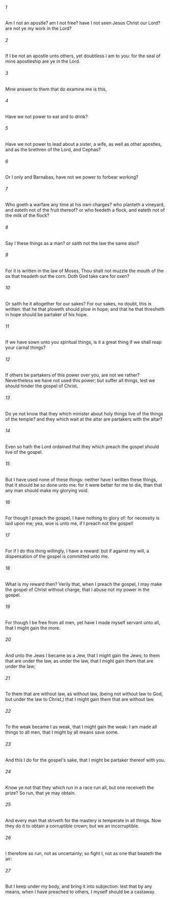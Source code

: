 ###### 1
Am I not an apostle? am I not free? have I not seen Jesus Christ our Lord? are not ye my work in the Lord?

###### 2
If I be not an apostle unto others, yet doubtless I am to you: for the seal of mine apostleship are ye in the Lord.

###### 3
Mine answer to them that do examine me is this,

###### 4
Have we not power to eat and to drink?

###### 5
Have we not power to lead about a sister, a wife, as well as other apostles, and as the brethren of the Lord, and Cephas?

###### 6
Or I only and Barnabas, have not we power to forbear working?

###### 7
Who goeth a warfare any time at his own charges? who planteth a vineyard, and eateth not of the fruit thereof? or who feedeth a flock, and eateth not of the milk of the flock?

###### 8
Say I these things as a man? or saith not the law the same also?

###### 9
For it is written in the law of Moses, Thou shalt not muzzle the mouth of the ox that treadeth out the corn. Doth God take care for oxen?

###### 10
Or saith he it altogether for our sakes? For our sakes, no doubt, this is written: that he that ploweth should plow in hope; and that he that thresheth in hope should be partaker of his hope.

###### 11
If we have sown unto you spiritual things, is it a great thing if we shall reap your carnal things?

###### 12
If others be partakers of this power over you, are not we rather? Nevertheless we have not used this power; but suffer all things, lest we should hinder the gospel of Christ.

###### 13
Do ye not know that they which minister about holy things live of the things of the temple? and they which wait at the altar are partakers with the altar?

###### 14
Even so hath the Lord ordained that they which preach the gospel should live of the gospel.

###### 15
But I have used none of these things: neither have I written these things, that it should be so done unto me: for it were better for me to die, than that any man should make my glorying void.

###### 16
For though I preach the gospel, I have nothing to glory of: for necessity is laid upon me; yea, woe is unto me, if I preach not the gospel!

###### 17
For if I do this thing willingly, I have a reward: but if against my will, a dispensation of the gospel is committed unto me.

###### 18
What is my reward then? Verily that, when I preach the gospel, I may make the gospel of Christ without charge, that I abuse not my power in the gospel.

###### 19
For though I be free from all men, yet have I made myself servant unto all, that I might gain the more.

###### 20
And unto the Jews I became as a Jew, that I might gain the Jews; to them that are under the law, as under the law, that I might gain them that are under the law;

###### 21
To them that are without law, as without law, (being not without law to God, but under the law to Christ,) that I might gain them that are without law.

###### 22
To the weak became I as weak, that I might gain the weak: I am made all things to all men, that I might by all means save some.

###### 23
And this I do for the gospel's sake, that I might be partaker thereof with you.

###### 24
Know ye not that they which run in a race run all, but one receiveth the prize? So run, that ye may obtain.

###### 25
And every man that striveth for the mastery is temperate in all things. Now they do it to obtain a corruptible crown; but we an incorruptible.

###### 26
I therefore so run, not as uncertainly; so fight I, not as one that beateth the air:

###### 27
But I keep under my body, and bring it into subjection: lest that by any means, when I have preached to others, I myself should be a castaway.

